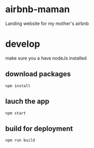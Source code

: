 # airbnb-maman
Landing website for my mother's airbnb

# develop

make sure you a have nodeJs installed
## download packages
`npm install`
## lauch the app
`npm start`
## build for deployment
`npm run build`
